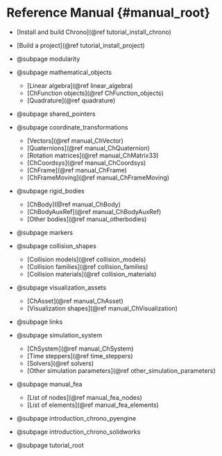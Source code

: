 Reference Manual {#manual_root}
==========================


* [Install and build Chrono](@ref tutorial_install_chrono)

* [Build a project](@ref tutorial_install_project)

* @subpage modularity

* @subpage mathematical_objects
	* [Linear algebra](@ref linear_algebra)
	* [ChFunction objects](@ref ChFunction_objects)
	* [Quadrature](@ref quadrature)
	
* @subpage shared_pointers
	
* @subpage coordinate_transformations
	* [Vectors](@ref manual_ChVector)
	* [Quaternions](@ref manual_ChQuaternion)
	* [Rotation matrices](@ref manual_ChMatrix33)
	* [ChCoordsys](@ref manual_ChCoordsys)
	* [ChFrame](@ref manual_ChFrame)
	* [ChFrameMoving](@ref manual_ChFrameMoving)
	
* @subpage rigid_bodies
	* [ChBody](@ref manual_ChBody)
	* [ChBodyAuxRef](@ref manual_ChBodyAuxRef)
	* [Other bodies](@ref manual_otherbodies)
	
* @subpage markers
	
* @subpage collision_shapes
	* [Collision models](@ref collision_models)
	* [Collision families](@ref collision_families)
	* [Collision materials](@ref collision_materials)
	
* @subpage visualization_assets
	* [ChAsset](@ref manual_ChAsset)
	* [Visualization shapes](@ref manual_ChVisualization)
	
* @subpage links

* @subpage simulation_system
	* [ChSystem](@ref manual_ChSystem)
	* [Time steppers](@ref time_steppers)
	* [Solvers](@ref solvers)
	* [Other simulation parameters](@ref other_simulation_parameters)
	
* @subpage manual_fea
	* [List of nodes](@ref manual_fea_nodes)
	* [List of elements](@ref manual_fea_elements)
	
* @subpage introduction_chrono_pyengine

* @subpage introduction_chrono_solidworks

* @subpage tutorial_root

